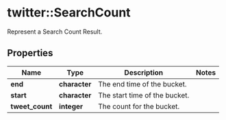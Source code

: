 # twitter::SearchCount

Represent a Search Count Result.

## Properties
Name | Type | Description | Notes
------------ | ------------- | ------------- | -------------
**end** | **character** | The end time of the bucket. | 
**start** | **character** | The start time of the bucket. | 
**tweet_count** | **integer** | The count for the bucket. | 


